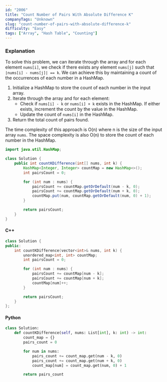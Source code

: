 ```yaml
---
id: "2006"
title: "Count Number of Pairs With Absolute Difference K"
companyTags: "Unknown"
slug: "count-number-of-pairs-with-absolute-difference-k"
difficulty: "Easy"
tags: ["Array", "Hash Table", "Counting"]
---
```


### Explanation

To solve this problem, we can iterate through the array and for each element `nums[i]`, we check if there exists any element `nums[j]` such that `|nums[i] - nums[j]| == k`. We can achieve this by maintaining a count of the occurrences of each number in a HashMap.

1. Initialize a HashMap to store the count of each number in the input array.
2. Iterate through the array and for each element:
   - Check if `nums[i] - k` or `nums[i] + k` exists in the HashMap. If either exists, increment the count by the value in the HashMap.
   - Update the count of `nums[i]` in the HashMap.
3. Return the total count of pairs found.

The time complexity of this approach is O(n) where n is the size of the input array `nums`. The space complexity is also O(n) to store the count of each number in the HashMap.

```java
import java.util.HashMap;

class Solution {
    public int countKDifference(int[] nums, int k) {
        HashMap<Integer, Integer> countMap = new HashMap<>();
        int pairsCount = 0;

        for (int num : nums) {
            pairsCount += countMap.getOrDefault(num - k, 0);
            pairsCount += countMap.getOrDefault(num + k, 0);
            countMap.put(num, countMap.getOrDefault(num, 0) + 1);
        }

        return pairsCount;
    }
}
```

#### C++
```cpp
class Solution {
public:
    int countKDifference(vector<int>& nums, int k) {
        unordered_map<int, int> countMap;
        int pairsCount = 0;

        for (int num : nums) {
            pairsCount += countMap[num - k];
            pairsCount += countMap[num + k];
            countMap[num]++;
        }

        return pairsCount;
    }
};
```

#### Python
```python
class Solution:
    def countKDifference(self, nums: List[int], k: int) -> int:
        count_map = {}
        pairs_count = 0

        for num in nums:
            pairs_count += count_map.get(num - k, 0)
            pairs_count += count_map.get(num + k, 0)
            count_map[num] = count_map.get(num, 0) + 1

        return pairs_count
```